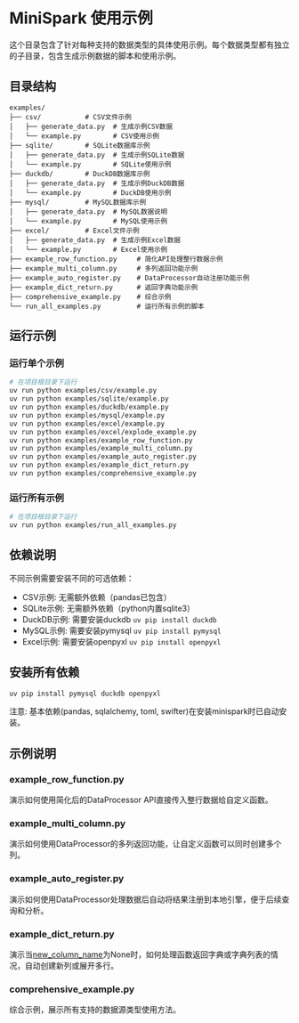 # MiniSpark 使用示例

这个目录包含了针对每种支持的数据类型的具体使用示例。每个数据类型都有独立的子目录，包含生成示例数据的脚本和使用示例。

## 目录结构

```
examples/
├── csv/           # CSV文件示例
│   ├── generate_data.py  # 生成示例CSV数据
│   └── example.py        # CSV使用示例
├── sqlite/        # SQLite数据库示例
│   ├── generate_data.py  # 生成示例SQLite数据
│   └── example.py        # SQLite使用示例
├── duckdb/        # DuckDB数据库示例
│   ├── generate_data.py  # 生成示例DuckDB数据
│   └── example.py        # DuckDB使用示例
├── mysql/         # MySQL数据库示例
│   ├── generate_data.py  # MySQL数据说明
│   └── example.py        # MySQL使用示例
├── excel/         # Excel文件示例
│   ├── generate_data.py  # 生成示例Excel数据
│   └── example.py        # Excel使用示例
├── example_row_function.py     # 简化API处理整行数据示例
├── example_multi_column.py     # 多列返回功能示例
├── example_auto_register.py    # DataProcessor自动注册功能示例
├── example_dict_return.py      # 返回字典功能示例
├── comprehensive_example.py    # 综合示例
└── run_all_examples.py         # 运行所有示例的脚本
```

## 运行示例

### 运行单个示例

```bash
# 在项目根目录下运行
uv run python examples/csv/example.py
uv run python examples/sqlite/example.py
uv run python examples/duckdb/example.py
uv run python examples/mysql/example.py
uv run python examples/excel/example.py
uv run python examples/excel/explode_example.py
uv run python examples/example_row_function.py
uv run python examples/example_multi_column.py
uv run python examples/example_auto_register.py
uv run python examples/example_dict_return.py
uv run python examples/comprehensive_example.py
```

### 运行所有示例

```bash
# 在项目根目录下运行
uv run python examples/run_all_examples.py
```

## 依赖说明

不同示例需要安装不同的可选依赖：

- CSV示例: 无需额外依赖（pandas已包含）
- SQLite示例: 无需额外依赖（python内置sqlite3）
- DuckDB示例: 需要安装duckdb `uv pip install duckdb`
- MySQL示例: 需要安装pymysql `uv pip install pymysql`
- Excel示例: 需要安装openpyxl `uv pip install openpyxl`

## 安装所有依赖

```bash
uv pip install pymysql duckdb openpyxl
```

注意: 基本依赖(pandas, sqlalchemy, toml, swifter)在安装minispark时已自动安装。

## 示例说明

### example_row_function.py
演示如何使用简化后的DataProcessor API直接传入整行数据给自定义函数。

### example_multi_column.py
演示如何使用DataProcessor的多列返回功能，让自定义函数可以同时创建多个列。

### example_auto_register.py
演示如何使用DataProcessor处理数据后自动将结果注册到本地引擎，便于后续查询和分析。

### example_dict_return.py
演示当[new_column_name](file:///d:/python/softwarwe/minispqrk/minispark/processors/data_processor.py#L71-L71)为None时，如何处理函数返回字典或字典列表的情况，自动创建新列或展开多行。

### comprehensive_example.py
综合示例，展示所有支持的数据源类型使用方法。